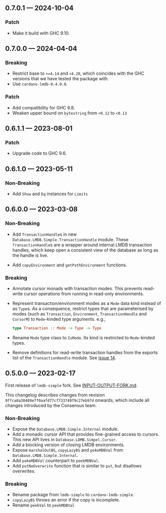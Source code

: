 ## 0.7.0.1 — 2024-10-04

### Patch

- Make it build with GHC 9.10.

## 0.7.0.0 — 2024-04-04

### Breaking

- Restrict base to `>=4.14` and `<4.20`, which coincides with the GHC versions that
  we have tested the package with.
- Use `cardano-lmdb-0.4.0.0`.

### Patch

- Add compatibility for GHC 9.8.
- Weaken upper bound on `bytestring` from `<0.12` to `<0.13`

## 0.6.1.1 — 2023-08-01

### Patch

- Upgrade code to GHC 9.6.

## 0.6.1.0 — 2023-05-11

### Non-Breaking

- Add `Show` and `Eq` instances for `Limits`

## 0.6.0.0 — 2023-03-08

### Non-Breaking

- Add `TransactionHandle`s in new `Database.LMDB.Simple.TransactionHandle`
  module. These `TransactionHandle`s are a wrapper around internal LMDB
  transaction handles, which keep open a consistent view of the database as long
  as the handle is live.

- Add `copyEnvironment` and `getPathEnvironment` functions.

### Breaking

- Annotate cursor monads with transaction modes. This prevents read-write cursor
  operations from running in read-only environments.

- Represent transaction/environment modes as a `Mode` data kind instead of as
  `Type`s. As a consequence, restrict types that are parameterised by modes
  (such as `Transaction`, `Environment`, `TransactionHandle` and `CursorM`) to
  `Mode`-kinded type arguments. e.g.,
  ```haskell
  type Transaction :: Mode -> Type -> Type
  ```
- Rename `Mode` type class to `IsMode`. Its kind is restricted to `Mode`-kinded
  types.

- Remove definitions for read-write transaction handles from the exports list of the `TransactionHandle` module. See [issue 14](https://github.com/input-output-hk/lmdb-simple/issues/14#issuecomment-1446841800).

## 0.5.0.0 — 2023-02-17

First release of `lmdb-simple` fork. See
[INPUT-OUTPUT-FORK.md](./INPUT-OUTPUT-FORK.md).

This changelog describes changes from revision
`9ffca8a30489e7f0aafd77cf73374979c27eb97d` onwards, which include all changes
introduced by the Consensus team.

### Non-Breaking

- Expose the `Database.LMDB.Simple.Internal` module.
- Add a monadic cursor API that provides fine-grained access to cursors. This
  new API lives in `Database.LDMB.Simpel.Cursor`.
- Add a blocking version of closing LMDB environments.
- Expose `marshalOutBS`, `copyLazyBS` and `pokeMDBVal` from
  `Database.LMDB.Simple.Internal`.
- Add `pokeMDBVal` counterpart to `peekMDBVal`.
- Add `putNoOverwrite` function that is similar to `put`, but disallows
  overwrites.

### Breaking

- Rename package from `lmdb-simple` to `cardano-lmdb-simple`.
- `copyLazyBS` throws an error if the copy is incomplete.
- Rename `peekVal` to `peekMDBVal`
